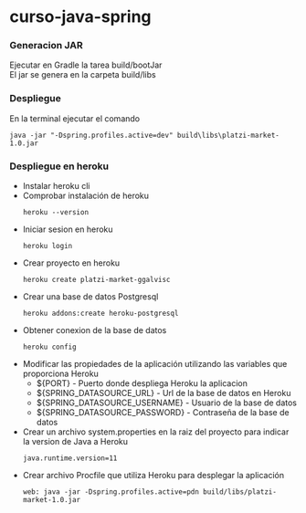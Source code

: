 # curso-java-spring

### Generacion JAR

Ejecutar en Gradle la tarea build/bootJar <br>
El jar se genera en la carpeta build/libs

### Despliegue

En la terminal ejecutar el comando
```
java -jar "-Dspring.profiles.active=dev" build\libs\platzi-market-1.0.jar
```

### Despliegue en heroku

* Instalar heroku cli
* Comprobar instalación de heroku
    ```
    heroku --version
    ```
* Iniciar sesion en heroku
    ```
    heroku login
    ```
* Crear proyecto en heroku
    ```
    heroku create platzi-market-ggalvisc
    ```
* Crear una base de datos Postgresql
    ```
    heroku addons:create heroku-postgresql
    ```
* Obtener conexion de la base de datos
    ```
    heroku config
    ```
* Modificar las propiedades de la aplicación utilizando las variables que proporciona Heroku
  * ${PORT} - Puerto donde despliega Heroku la aplicacion
  * ${SPRING_DATASOURCE_URL} - Url de la base de datos en Heroku
  * ${SPRING_DATASOURCE_USERNAME} - Usuario de la base de datos
  * ${SPRING_DATASOURCE_PASSWORD} - Contraseña de la base de datos
* Crear un archivo system.properties en la raiz del proyecto para indicar la version de Java a Heroku
    ```
    java.runtime.version=11
    ```
* Crear archivo Procfile que utiliza Heroku para desplegar la aplicación
    ```
    web: java -jar -Dspring.profiles.active=pdn build/libs/platzi-market-1.0.jar
    ```
